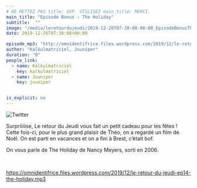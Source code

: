 ```yaml
---
# NE METTEZ PAS title: SVP. UTILISEZ main_title: MERCI.
main_title: "Episode Bonus : The Holiday"
subtitle:  ""
image: "/media/leretourdujeudi/2019-12-26T07-30-08-00-00_EpisodeBonusTheHoliday.jpg"
date: 2019-12-26T07:30:08+00:00

episode_mp3: "http://omnidentifrice.files.wordpress.com/2019/12/le-retour-du-jeudi-ep14-the-holiday.mp3"
author: "Kalkulmatriciel, Juuniper"
duration: "0"
people_link: 
  - name: Kalkulmatriciel
    key: kalkulmatriciel
  - name: Juuniper
    key: juuniper


is_explicit: no
---
```


<PodcastHeader/>

<!-- ECRIRE LA DESCRIPTION DE L'EPISODE SOUS CETTE LIGNE -->
<p><img src="https://retourdujeudi.files.wordpress.com/2019/12/twitter-1.jpg" alt="Twitter"></p>
<p>Surpriiiiise, Le retour du Jeudi vous fait un petit cadeau pour les fêtes ! Cette fois-ci, pour le plus grand plaisir de Théo, on a regardé un film de Noël. On est parti en vacances et on a fini à Brest, c’était bof.</p>
<p>On vous parle de The Holiday de Nancy Meyers, sorti en 2006.</p>
<p>&nbsp;</p>
<p><a href="https://omnidentifrice.files.wordpress.com/2019/12/le-retour-du-jeudi-ep14-the-holiday.mp3" rel="nofollow">https://omnidentifrice.files.wordpress.com/2019/12/le-retour-du-jeudi-ep14-the-holiday.mp3</a></p>


